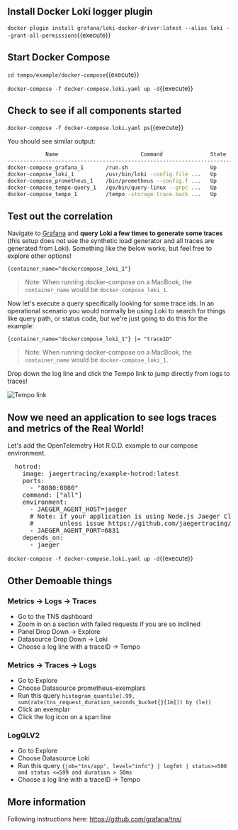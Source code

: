 ## Install Docker Loki logger plugin

`docker plugin install grafana/loki-docker-driver:latest --alias loki --grant-all-permissions`{{execute}}

## Start Docker Compose

`cd tempo/example/docker-compose`{{execute}}

`docker-compose -f docker-compose.loki.yaml up -d`{{execute}}

## Check to see if all components started

`docker-compose -f docker-compose.loki.yaml ps`{{execute}}

You should see similar output:
```bash
            Name                          Command               State            Ports
------------------------------------------------------------------------------------------------
docker-compose_grafana_1       /run.sh                          Up      0.0.0.0:3000->3000/tcp
docker-compose_loki_1          /usr/bin/loki -config.file ...   Up      0.0.0.0:3100->3100/tcp
docker-compose_prometheus_1    /bin/prometheus --config.f ...   Up      0.0.0.0:9090->9090/tcp
docker-compose_tempo-query_1   /go/bin/query-linux --grpc ...   Up      0.0.0.0:16686->16686/tcp
docker-compose_tempo_1         /tempo -storage.trace.back ...   Up      0.0.0.0:32774->14268/tcp
```

## Test out the correlation

Navigate to [Grafana](http://localhost:3000/explore?orgId=1&left=%5B%22now-1h%22,%22now%22,%22Loki%22,%7B%7D%5D) and **query Loki a few times to generate some traces** (this setup does not use the synthetic load generator and all traces are generated from Loki).
Something like the below works, but feel free to explore other options!
```
{container_name="dockercompose_loki_1"}
```

> Note: When running docker-compose on a MacBook, the `container_name` would be `docker-compose_loki_1`.

Now let's execute a query specifically looking for some trace ids.  In an operational scenario you would normally be using Loki to search for things like
query path, or status code, but we're just going to do this for the example:

```
{container_name="dockercompose_loki_1"} |= "traceID"
```

> Note: When running docker-compose on a MacBook, the `container_name` would be `docker-compose_loki_1`.

Drop down the log line and click the Tempo link to jump directly from logs to traces!

![Tempo link](./tempo-link.png)


## Now we need an application to see logs traces and metrics of the Real World!

Let's add the OpenTelemetry Hot R.O.D. example to our compose environment.

<pre class="file" data-filename="example/compose/docker-compose.loki.yaml" data-target="append">
  hotrod:
    image: jaegertracing/example-hotrod:latest
    ports: 
      - "8080:8080"
    command: ["all"]
    environment:
      - JAEGER_AGENT_HOST=jaeger
      # Note: if your application is using Node.js Jaeger Client, you need port 6832,
      #       unless issue https://github.com/jaegertracing/jaeger/issues/1596 is resolved.
      - JAEGER_AGENT_PORT=6831
    depends_on:
      - jaeger
</pre>

`docker-compose -f docker-compose.loki.yaml up -d`{{execute}}

## Other Demoable things

### Metrics -> Logs -> Traces
- Go to the TNS dashboard
- Zoom in on a section with failed requests if you are so inclined
- Panel Drop Down -> Explore
- Datasource Drop Down -> Loki
- Choose a log line with a traceID -> Tempo

### Metrics -> Traces -> Logs
- Go to Explore
- Choose Datasource prometheus-exemplars
- Run this query `histogram_quantile(.99, sum(rate(tns_request_duration_seconds_bucket{}[1m])) by (le))`
- Click an exemplar
- Click the log icon on a span line

### LogQLV2
- Go to Explore
- Choose Datasource Loki
- Run this query `{job="tns/app", level="info"} | logfmt | status>=500 and status <=599 and duration > 50ms`
- Choose a log line with a traceID -> Tempo

## More information

Following instructions here: https://github.com/grafana/tns/
